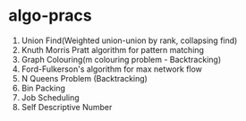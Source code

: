# algo-pracs

1. Union Find(Weighted union-union by rank, collapsing find)  
2. Knuth Morris Pratt algorithm for pattern matching  
3. Graph Colouring(m colouring problem - Backtracking)  
4. Ford-Fulkerson's algorithm for max network flow  
5. N Queens Problem (Backtracking)  
6. Bin Packing  
7. Job Scheduling  
8. Self Descriptive Number  

